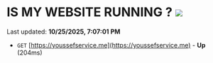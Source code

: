 # IS MY WEBSITE RUNNING ? [![](https://img.shields.io/static/v1?label=Sponsor&message=%E2%9D%A4&logo=GitHub&color=%23fe8e86)](https://github.com/sponsors/Youssef-Lehmam)

Last updated: **10/25/2025, 7:07:01 PM**

- `GET` [https://youssefservice.me](https://youssefservice.me) - **Up** (204ms)
